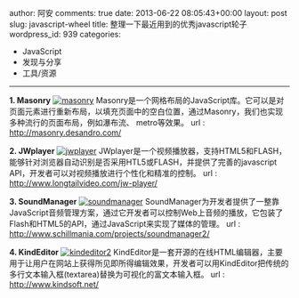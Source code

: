 author: 阿安
comments: true
date: 2013-06-22 08:05:43+00:00
layout: post
slug: javascript-wheel
title: 整理一下最近用到的优秀javascript轮子
wordpress_id: 939
categories:
- JavaScript
- 发现与分享
- 工具/资源
---

**1. Masonry** 
[![masonry](/wp-content/uploads/2013/06/masonry.png)](/wp-content/uploads/2013/06/masonry.png)
Masonry是一个网格布局的JavaScript库。它可以是对页面元素进行重新布局，以填充页面中的空白位置，通过Masonry，我们也实现多种流行的页面布局，例如瀑布流、 metro等效果。 
url : http://masonry.desandro.com/



<!-- more -->



**2. JWplayer** 
[![jwplayer](/wp-content/uploads/2013/06/jwplayer.png)](/wp-content/uploads/2013/06/jwplayer.png)
JWplayer是一个视频播放器，支持HTML5和FLASH，能够针对浏览器自动识别是否采用HTL5或FLASH，并提供了完善的javascript API，开发者可以对视频播放进行个性化和精准的控制。 
url : http://www.longtailvideo.com/jw-player/





**3. SoundManager** 
[![soundmanager](/wp-content/uploads/2013/06/soundmanager.png)](/wp-content/uploads/2013/06/soundmanager.png)
SoundManager为开发者提供了一整靠JavaScript音频管理方案，通过它开发者可以控制Web上音频的播放，它包装了Flash和HTML5的API，通过JavaScript来实现了媒体的管理。 
url : http://www.schillmania.com/projects/soundmanager2/





**4. KindEditor** 
[![kindeditor2](/wp-content/uploads/2013/06/kindeditor2.png)](/wp-content/uploads/2013/06/kindeditor2.png)
KindEditor是一套开源的在线HTML编辑器，主要用于让用户在网站上获得所见即所得编辑效果，开发者可以用KindEditor把传统的多行文本输入框(textarea)替换为可视化的富文本输入框。 
url : http://www.kindsoft.net/



